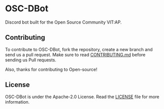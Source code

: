 # OSC-DBot

Discord bot built for the Open Source Community VIT:AP.


## Contributing 

To contribute to OSC-DBot, fork the repository, create a new branch and send us a pull request. Make sure to read [CONTRIBUTING.md](https://github.com/SVijayB/OSC-DBot/blob/master/.github/CONTRIBUTING.md) before sending us Pull requests. 

Also, thanks for contributing to Open-source!

## License 

OSC-DBot is under the Apache-2.0 License. Read the [LICENSE](https://github.com/SVijayB/OSC-DBot/blob/master/LICENSE) file for more information.